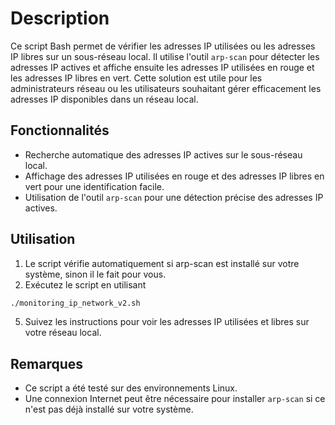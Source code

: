 # Description

Ce script Bash permet de vérifier les adresses IP utilisées ou les adresses IP libres sur un sous-réseau local. Il utilise l'outil `arp-scan` pour détecter les adresses IP actives et affiche ensuite les adresses IP utilisées en rouge et les adresses IP libres en vert. Cette solution est utile pour les administrateurs réseau ou les utilisateurs souhaitant gérer efficacement les adresses IP disponibles dans un réseau local.

## Fonctionnalités

- Recherche automatique des adresses IP actives sur le sous-réseau local.
- Affichage des adresses IP utilisées en rouge et des adresses IP libres en vert pour une identification facile.
- Utilisation de l'outil `arp-scan` pour une détection précise des adresses IP actives.

## Utilisation

1. Le script vérifie automatiquement si arp-scan est installé sur votre système, sinon il le fait pour vous.
2. Exécutez le script en utilisant
```sh
./monitoring_ip_network_v2.sh
```
5. Suivez les instructions pour voir les adresses IP utilisées et libres sur votre réseau local.

## Remarques

- Ce script a été testé sur des environnements Linux.
- Une connexion Internet peut être nécessaire pour installer `arp-scan` si ce n'est pas déjà installé sur votre système.
